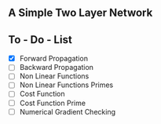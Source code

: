 A Simple Two Layer Network
------------

To - Do - List 
------------ 
- [x] Forward Propagation 
- [ ] Backward Propagation 
- [ ] Non Linear Functions
- [ ] Non Linear Functions Primes  
- [ ] Cost Function 
- [ ] Cost Function Prime  
- [ ] Numerical Gradient Checking 

